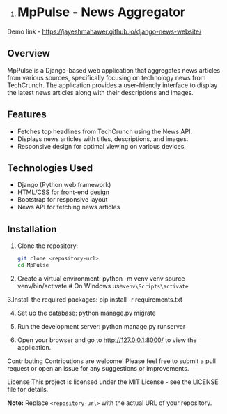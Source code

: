 1. # MpPulse - News Aggregator

Demo link - https://jayeshmahawer.github.io/django-news-website/
## Overview
MpPulse is a Django-based web application that aggregates news articles from various sources, specifically focusing on technology news from TechCrunch. The application provides a user-friendly interface to display the latest news articles along with their descriptions and images.

## Features
- Fetches top headlines from TechCrunch using the News API.
- Displays news articles with titles, descriptions, and images.
- Responsive design for optimal viewing on various devices.

## Technologies Used
- Django (Python web framework)
- HTML/CSS for front-end design
- Bootstrap for responsive layout
- News API for fetching news articles

## Installation
1. Clone the repository:
   ```bash
   git clone <repository-url>
   cd MpPulse

2. Create a virtual environment:
python -m venv venv
source venv/bin/activate  # On Windows use`venv\Scripts\activate`

3.Install the required packages:
pip install -r requirements.txt

4. Set up the database:
python manage.py migrate

5. Run the development server:
python manage.py runserver

6. Open your browser and go to http://127.0.0.1:8000/ to view the application.

Contributing
Contributions are welcome! Please feel free to submit a pull request or open an issue for any suggestions or improvements.

License
This project is licensed under the MIT License - see the LICENSE file for details.

**Note:** Replace `<repository-url>` with the actual URL of your repository.
